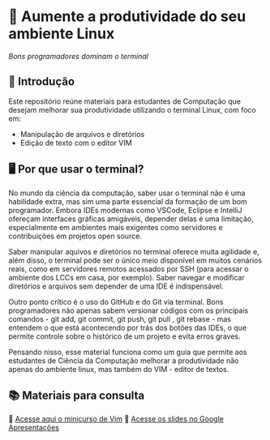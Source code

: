 # 🚀 Aumente a produtividade do seu ambiente Linux

*Bons programadores dominam o terminal*

## 📌 Introdução

Este repositório reúne materiais para estudantes de Computação que desejam melhorar sua produtividade utilizando o terminal Linux, com foco em:

- Manipulação de arquivos e diretórios
- Edição de texto com o editor VIM


## 🖥️ Por que usar o terminal?

No mundo da ciência da computação, saber usar o terminal não é uma habilidade extra, mas sim uma parte essencial
da formação de um bom programador. Embora IDEs modernas como VSCode, Eclipse e IntelliJ ofereçam interfaces gráficas 
amigáveis, depender delas é uma limitação, especialmente em ambientes mais exigentes como servidores e contribuições
em projetos open source.

Saber manipular aquivos e diretórios no terminal oferece muita agilidade e, além disso, o terminal pode ser o único 
meio disponível em muitos cenários reais, como em servidores remotos acessados por SSH (para acessar o ambiente dos LCCs 
em casa, por exemplo). Saber navegar e modificar diretórios e arquivos sem depender de uma IDE é indispensável. 

Outro ponto crítico é o uso do GitHub e do Git via terminal. Bons programadores não apenas sabem versionar códigos com 
os principais comandos - git add, git commit, git push, git pull , git rebase - mas entendem o que está acontecendo por 
trás dos botões das IDEs, o que permite controle sobre o histórico de um projeto e evita erros graves. 

Pensando nisso, esse material funciona como um guia que permite aos estudantes de Ciência da Computação melhorar
a produtividade não apenas do ambiente linux, mas também do VIM - editor de textos.


## 📚 Materiais para consulta

🔗 [Acesse aqui o minicurso de Vim](https://github.com/isaacvicente/minicurso_vim)
📎 [Acesse os slides no Google Apresentações](https://docs.google.com/presentation/d/1Y3FBVqCnUjD428_60088UYpdKhM0iJJcip0w8h0O8l0/edit)



